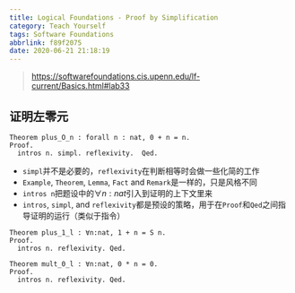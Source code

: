 ```yaml
---
title: Logical Foundations - Proof by Simplification
category: Teach Yourself
tags: Software Foundations
abbrlink: f89f2075
date: 2020-06-21 21:18:19
---
```


> https://softwarefoundations.cis.upenn.edu/lf-current/Basics.html#lab33

<!-- more -->

## 证明左零元

``` coq
Theorem plus_O_n : forall n : nat, 0 + n = n.
Proof.
  intros n. simpl. reflexivity.  Qed.
```

- `simpl`并不是必要的，`reflexivity`在判断相等时会做一些化简的工作
- `Example`, `Theorem`, `Lemma`, `Fact` and `Remark`是一样的，只是风格不同
- `intros n`把题设中的$\forall n: nat$引入到证明的上下文里来
- `intros`, `simpl`, and `reflexivity`都是预设的策略，用于在`Proof`和`Qed`之间指导证明的运行（类似于指令）

``` coq
Theorem plus_1_l : ∀n:nat, 1 + n = S n.
Proof.
  intros n. reflexivity. Qed.

Theorem mult_0_l : ∀n:nat, 0 * n = 0.
Proof.
  intros n. reflexivity. Qed.
```

